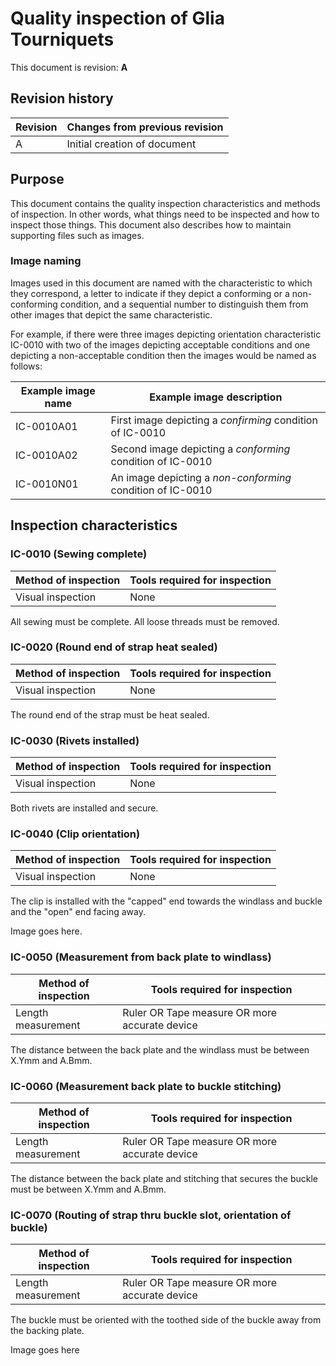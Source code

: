 # Quality inspection of Glia Tourniquets
This document is revision: **A**

## Revision history

|Revision|Changes from previous revision|
|---|---|
|A | Initial creation of document|

## Purpose

This document contains the quality inspection characteristics and methods of inspection. In other words, what things need to be inspected and how to inspect those things. This document also describes how to maintain supporting files such as images.

### Image naming

Images used in this document are named with the characteristic to which they correspond, a letter to indicate if they depict a conforming or a non-conforming condition, and a sequential number to distinguish them from other images that depict the same characteristic.

For example, if there were three images depicting orientation characteristic IC-0010 with two of the images depicting acceptable conditions and one depicting a non-acceptable condition then the images would be named as follows:

|Example image name|Example image description|
|---|---|
|IC-0010A01|First image depicting a _confirming_ condition of IC-0010|
|IC-0010A02|Second image depicting a _conforming_ condition of IC-0010|
|IC-0010N01|An image depicting a _non-conforming_ condition of IC-0010|

## Inspection characteristics

### IC-0010 (Sewing complete)
|Method of inspection|Tools required for inspection|
|---|---|
|Visual inspection|None|

All sewing must be complete. All loose threads must be removed.

### IC-0020 (Round end of strap heat sealed)
|Method of inspection|Tools required for inspection|
|---|---|
|Visual inspection|None|

The round end of the strap must be heat sealed.

### IC-0030 (Rivets installed)
|Method of inspection|Tools required for inspection|
|---|---|
|Visual inspection|None|

Both rivets are installed and secure.

### IC-0040 (Clip orientation)
|Method of inspection|Tools required for inspection|
|---|---|
|Visual inspection|None|

The clip is installed with the "capped" end towards the windlass and buckle and the "open" end facing away.

Image goes here.

### IC-0050 (Measurement from back plate to windlass)
|Method of inspection|Tools required for inspection|
|---|---|
|Length measurement|Ruler OR Tape measure OR more accurate device|

The distance between the back plate and the windlass must be between X.Ymm and A.Bmm.

### IC-0060 (Measurement back plate to buckle stitching)
|Method of inspection|Tools required for inspection|
|---|---|
|Length measurement|Ruler OR Tape measure OR more accurate device|

The distance between the back plate and stitching that secures the buckle must be between X.Ymm and A.Bmm.

### IC-0070 (Routing of strap thru buckle slot, orientation of buckle)
|Method of inspection|Tools required for inspection|
|---|---|
|Length measurement|Ruler OR Tape measure OR more accurate device|

The buckle must be oriented with the toothed side of the buckle away from the backing plate.

Image goes here
